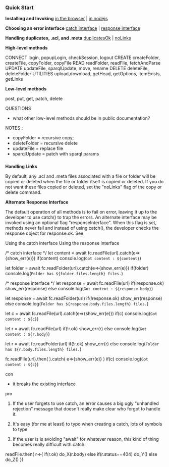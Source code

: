 ### Quick Start

**Installing and Invoking**  [in the browser]() | [in nodejs]()

**Choosing an error interface**  [catch interface]() |  [response interface]()

**Handling duplicates, .acl, and .meta** [duplicatesOk]() | [noLinks]()

**High-level methods**

  CONNECT   login, popupLogin, checkSession, logout
  CREATE    createFolder, createFile, copyFolder, copyFile
  READ      readFolder, readFile, fetchAndParse
  UPDATE    updateFile, sparqlUpdate, move, rename
  DELETE    deleteFile, deleteFolder
  UTILITIES upload,download, getHead, getOptions, itemExists, getLinks

**Low-level methods**

  post, put, get, patch, delete 
  
QUESTIONS
  * what other low-level methods should be in public documentation?

NOTES :
  * copyFolder = recursive copy;  
  * deleteFolder = recursive delete
  * updateFile = replace file
  * sparqlUpdate = patch with sparql params





### 

**Handling Links**

By default, any .acl and .meta files associated with a file or folder will be copied or deleted when the 
file or folder itself is copied or deleted.  If you do not want these files copied or deleted, set the
"noLinks" flag of the copy or delete command.

**Alternate Response Interface**

The default operation of all methods is to fail on error, leaving it up to the
developer to use catch() to trap the errors.  An alternate interface may be
invoked using an optional flag "responseInterface".  When this flag is set, methods
never fail and instead of using catch(), the developer checks the response object
for response.ok.  See:

   Using the catch interface   Using the response interface















  /* catch interface
  */
  let content = await fc.readFile(url).catch(e=>{show_err(e)})
  if(content) console.log(`Got content : ${content}`)

  let folder = await fc.readFolder(url).catch(e=>{show_err(e)})
  if(folder) console.log(`Folder has ${folder.files.length} files.`) 

  /* response interface
  */
  let response = await fc.readFile(url)
  if(!response.ok) show_err(response)
  else console.log(`Got content : ${response.body}`) 

  let response = await fc.readFolder(url)
  if(!response.ok) show_err(response)
  else console.log(`Folder has ${response.body.files.length} files.`) 



  let c = await fc.readFile(url).catch(e=>{show_err(e)})
  if(c) console.log(`Got content : ${c}`)

  let r = await fc.readFile(url)
  if(!r.ok) show_err(r)
  else console.log(`Got content : ${r.body}`) 

  let r = await fc.readFolder(url)
  if(!r.ok) show_err(r)
  else console.log(`Folder has ${r.body.files.length} files.`) 
  
  fc.readFile(url).then(
  ).catch(
    e=>{show_err(e)}
  )
  if(c) console.log(`Got content : ${c}`)

con
  * it breaks the existing interface

pro

1. If the user forgets to use catch, an error causes a big ugly
"unhandled rejection" message that doesn't really make clear who
forgot to handle it.

2. It's easy (for me at least) to typo when creating a catch, lots of 
symbols to type

3. If the user is is avoiding "await" for whatever reason, this kind of
thing becomes really difficult with catch:

  readFile.then( r=>{
    if(r.ok) do_X(r.body)
    else if(r.status==404) do_Y()
    else do_Z()
  })
